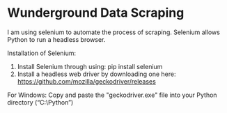 # Wunderground Data Scraping
I am using selenium to automate the process of scraping. Selenium allows Python to run a headless browser.


Installation of Selenium:

1. Install Selenium through using: pip install selenium
2. Install a headless web driver by downloading one here:
 https://github.com/mozilla/geckodriver/releases
 
For Windows: Copy and paste the "geckodriver.exe" file into your Python directory (“C:\Python”)




